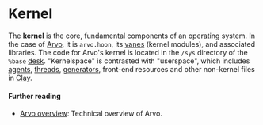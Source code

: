 # Kernel

The **kernel** is the core, fundamental components of an operating system. In the case of [Arvo](arvo), it is `arvo.hoon`, its [vanes](vane) (kernel modules), and associated libraries. The code for Arvo's kernel is located in the `/sys` directory of the `%base` [desk](desk). "Kernelspace" is contrasted with "userspace", which includes [agents](agent), [threads](thread), [generators](generator), front-end resources and other non-kernel files in [Clay](clay).

#### Further reading

- [Arvo overview](../system/kernel): Technical overview of Arvo.
